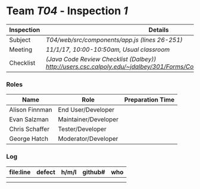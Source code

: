 # Team *T04* - Inspection *1*
 
Inspection | Details
----- | -----
Subject | *T04/web/src/components/app.js (lines 26-251)*
Meeting | *11/1/17, 10:00-10:50am, Usual classroom*
Checklist | *(Java Code Review Checklist (Dalbey)) http://users.csc.calpoly.edu/~jdalbey/301/Forms/CodeReviewChecklistJava.pdf*

### Roles
Name | Role | Preparation Time
---- | ---- | ----
Alison Finnman| End User/Developer|
Evan Salzman|Maintainer/Developer |
Chris Schaffer|Tester/Developer |
George Hatch| Moderator/Developer|

### Log
file:line | defect | h/m/l | github# | who
--- | --- |:---:|:---:| ---
 | | | |
 | | | |
 
